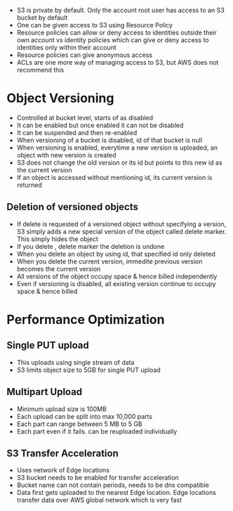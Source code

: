 * S3 is private by default. Only the account root user has access to an S3 bucket by default
* One can be given access to S3 using Resource Policy
* Resource policies can allow or deny access to identities outside their own account vs identity policies which can give or deny access to identities only within their account
* Resource policies can give anonymous access
* ACLs are one more way of managing access to S3, but AWS does not recommend this

# Object Versioning

* Controlled at bucket level, starts of as disabled
* It can be enabled but once enabled it can not be disabled
* It can be suspended and then re-enabled
* When versioning of a bucket is disabled, id of that bucket is null
* When versioning is enabled, everytime a new version is uploaded, an object with new version is created
* S3 does not change the old version or its id but points to this new id as the current version
* If an object is accessed without mentioning id, its current version is returned

## Deletion of versioned objects
* If delete is requested of a versioned object without specifying a version, S3 simply adds a new special version of the object called delete marker. This simply hides the object
* If you delete , delete marker the deletion is undone
* When you delete an object by using id, that specified id only deleted
* When you delete the current version, immedite previous version becomes the current version
* All versions of the object occupy space & hence billed independently
* Even if versioning is disabled, all existing version continue to occupy space & hence billed

# Performance Optimization

## Single PUT upload
* This uploads using single stream of data
* S3 limits object size to 5GB for single PUT upload

## Multipart Upload
* Minimum upload size is 100MB
* Each upload can be split into max  10,000 parts
* Each part can range between 5 MB to 5 GB
* Each part even if it fails. can be reuploaded individually

## S3 Transfer Acceleration
* Uses network of Edge locations
* S3 bucket needs to be enabled for transfer acceleration
* Bucket name can not contain periods, needs to be dns compatible
* Data first gets uploaded to the nearest Edge location. Edge locations transfer data over AWS global network which is very fast